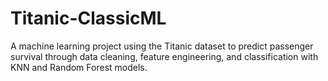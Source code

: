 # Titanic-ClassicML
A machine learning project using the Titanic dataset to predict passenger survival through data cleaning, feature engineering, and classification with KNN and Random Forest models.
